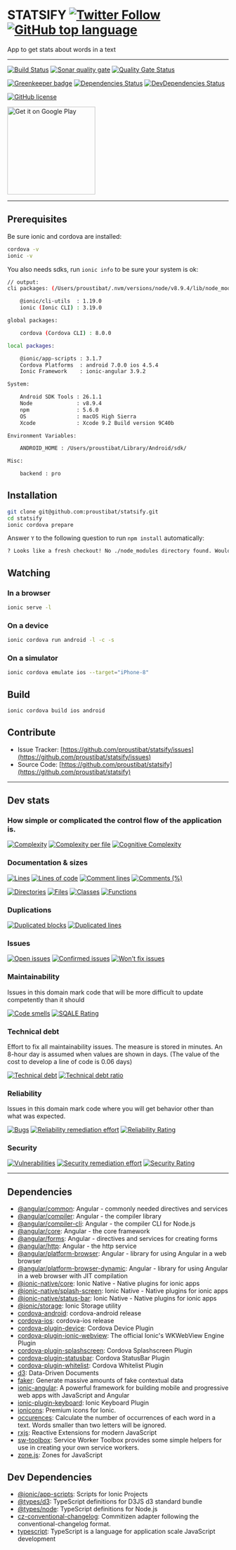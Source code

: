 # STATSIFY  [![Twitter Follow](https://img.shields.io/twitter/follow/proustibat.svg?style=social&label=Follow)](https://twitter.com/proustibat) [![GitHub top language](https://img.shields.io/github/languages/top/proustibat/stats-text.svg)](https://github.com/proustibat/stats-text)

App to get stats about words in a text

------------

[![Build Status](https://travis-ci.org/proustibat/statsify.svg?branch=master)](https://travis-ci.org/proustibat/statsify)
[![Sonar quality gate](https://sonarcloud.io/api/badges/gate?key=prstbt.statsify)](https://sonarcloud.io/dashboard?id=prstbt.statsify)
[![Quality Gate Status](https://sonarcloud.io/api/badges/measure?key=prstbt.statsify&metric=alert_status)](https://sonarcloud.io/component_measures?id=prstbt.statsify&metric=alert_status)

[![Greenkeeper badge](https://badges.greenkeeper.io/proustibat/statsify.svg)](https://greenkeeper.io/)
[![Dependencies Status](https://david-dm.org/proustibat/stats-text/status.svg)](https://david-dm.org/proustibat/stats-text)
[![DevDependencies Status](https://david-dm.org/proustibat/stats-text/dev-status.svg)](https://david-dm.org/proustibat/stats-text?type=dev)

[![GitHub license](https://img.shields.io/github/license/proustibat/stats-text.svg)](https://github.com/proustibat/stats-text/blob/master/LICENSE.md)

<a href='https://play.google.com/store/apps/details?id=prstbt.statsify&pcampaignid=MKT-Other-global-all-co-prtnr-py-PartBadge-Mar2515-1'><img alt='Get it on Google Play' src='https://play.google.com/intl/en_us/badges/images/generic/en_badge_web_generic.png' width='200'/></a>

----------------

## Prerequisites
Be sure ionic and cordova are installed:

```bash
cordova -v
ionic -v
```

You also needs sdks, run `ionic info` to be sure your system is ok:
```bash
// output:
cli packages: (/Users/proustibat/.nvm/versions/node/v8.9.4/lib/node_modules)

    @ionic/cli-utils  : 1.19.0
    ionic (Ionic CLI) : 3.19.0

global packages:

    cordova (Cordova CLI) : 8.0.0 

local packages:

    @ionic/app-scripts : 3.1.7
    Cordova Platforms  : android 7.0.0 ios 4.5.4
    Ionic Framework    : ionic-angular 3.9.2

System:

    Android SDK Tools : 26.1.1
    Node              : v8.9.4
    npm               : 5.6.0 
    OS                : macOS High Sierra
    Xcode             : Xcode 9.2 Build version 9C40b 

Environment Variables:

    ANDROID_HOME : /Users/proustibat/Library/Android/sdk/

Misc:

    backend : pro

```

## Installation

```bash
git clone git@github.com:proustibat/statsify.git
cd statsify
ionic cordova prepare
```

Answer `Y` to the following question to run `npm install` automatically:
```bash
? Looks like a fresh checkout! No ./node_modules directory found. Would you like to install project dependencies? (Y/n) 
```

## Watching

### In a browser
```bash
ionic serve -l
```

### On a device
```bash
ionic cordova run android -l -c -s
```

### On a simulator

```bash
ionic cordova emulate ios --target="iPhone-8"
```

## Build
```bash
ionic cordova build ios android
```

## Contribute
- Issue Tracker: [https://github.com/proustibat/statsify/issues](https://github.com/proustibat/statsify/issues)
- Source Code: [https://github.com/proustibat/statsify](https://github.com/proustibat/statsify)


----------------

## Dev stats
### How simple or complicated the control flow of the application is. 
[![Complexity](https://sonarcloud.io/api/badges/measure?key=prstbt.statsify&metric=complexity)](https://sonarcloud.io/component_measures?id=prstbt.statsify&metric=complexity) 
[![Complexity per file](https://sonarcloud.io/api/badges/measure?key=prstbt.statsify&metric=file_complexity)](https://sonarcloud.io/component_measures?id=prstbt.statsify&metric=file_complexity)
[![Cognitive Complexity](https://sonarcloud.io/api/badges/measure?key=prstbt.statsify&metric=cognitive_complexity)](https://sonarcloud.io/component_measures?id=prstbt.statsify&metric=cognitive_complexity)


### Documentation & sizes
[![Lines](https://sonarcloud.io/api/badges/measure?key=prstbt.statsify&metric=lines)](https://sonarcloud.io/component_measures?id=prstbt.statsify&metric=lines) 
[![Lines of code](https://sonarcloud.io/api/badges/measure?key=prstbt.statsify&metric=ncloc)](https://sonarcloud.io/component_measures?id=prstbt.statsify&metric=ncloc) 
[![Comment lines](https://sonarcloud.io/api/badges/measure?key=prstbt.statsify&metric=comment_lines)](https://sonarcloud.io/component_measures?id=prstbt.statsify&metric=comment_lines) 
[![Comments (%)](https://sonarcloud.io/api/badges/measure?key=prstbt.statsify&metric=comment_lines_density)](https://sonarcloud.io/component_measures?id=prstbt.statsify&metric=comment_lines_density)

[![Directories](https://sonarcloud.io/api/badges/measure?key=prstbt.statsify&metric=directories)](https://sonarcloud.io/component_measures?id=prstbt.statsify&metric=directories) 
[![Files](https://sonarcloud.io/api/badges/measure?key=prstbt.statsify&metric=files)](https://sonarcloud.io/component_measures?id=prstbt.statsify&metric=files)
[![Classes](https://sonarcloud.io/api/badges/measure?key=prstbt.statsify&metric=classes)](https://sonarcloud.io/component_measures?id=prstbt.statsify&metric=classes) 
[![Functions](https://sonarcloud.io/api/badges/measure?key=prstbt.statsify&metric=functions)](https://sonarcloud.io/component_measures?id=prstbt.statsify&metric=functions)


### Duplications
[![Duplicated blocks](https://sonarcloud.io/api/badges/measure?key=prstbt.statsify&metric=duplicated_blocks)](https://sonarcloud.io/component_measures?id=prstbt.statsify&metric=duplicated_blocks) 
[![Duplicated lines](https://sonarcloud.io/api/badges/measure?key=prstbt.statsify&metric=duplicated_lines)](https://sonarcloud.io/component_measures?id=prstbt.statsify&metric=duplicated_lines)


### Issues
[![Open issues](https://sonarcloud.io/api/badges/measure?key=prstbt.statsify&metric=open_issues)](https://sonarcloud.io/component_measures?id=prstbt.statsify&metric=open_issues)
[![Confirmed issues](https://sonarcloud.io/api/badges/measure?key=prstbt.statsify&metric=confirmed_issues)](https://sonarcloud.io/component_measures?id=prstbt.statsify&metric=confirmed_issues)
[![Won't fix issues](https://sonarcloud.io/api/badges/measure?key=prstbt.statsify&metric=wont_fix_issues)](https://sonarcloud.io/component_measures?id=prstbt.statsify&metric=wont_fix_issues) 


### Maintainability
Issues in this domain mark code that will be more difficult to update competently than it should

[![Code smells](https://sonarcloud.io/api/badges/measure?key=prstbt.statsify&metric=code_smells)](https://sonarcloud.io/component_measures?id=prstbt.statsify&metric=code_smells)
[![SQALE Rating](https://sonarcloud.io/api/badges/measure?key=prstbt.statsify&metric=sqale_rating)](https://sonarcloud.io/component_measures?id=prstbt.statsify&metric=sqale_rating)


### Technical debt
Effort to fix all maintainability issues. The measure is stored in minutes. An 8-hour day is assumed when values are shown in days. (The value of the cost to develop a line of code is 0.06 days)

[![Technical debt](https://sonarcloud.io/api/badges/measure?key=prstbt.statsify&metric=sqale_index)](https://sonarcloud.io/component_measures?id=prstbt.statsify&metric=sqale_index) 
[![Technical debt ratio](https://sonarcloud.io/api/badges/measure?key=prstbt.statsify&metric=sqale_debt_ratio)](https://sonarcloud.io/component_measures?id=prstbt.statsify&metric=sqale_debt_ratio)


### Reliability
Issues in this domain mark code where you will get behavior other than what was expected.

[![Bugs](https://sonarcloud.io/api/badges/measure?key=prstbt.statsify&metric=bugs)](https://sonarcloud.io/component_measures?id=prstbt.statsify&metric=bugs)
[![Reliability remediation effort](https://sonarcloud.io/api/badges/measure?key=prstbt.statsify&metric=reliability_remediation_effort)](https://sonarcloud.io/component_measures?id=prstbt.statsify&metric=reliability_remediation_effort)
[![Reliability Rating](https://sonarcloud.io/api/badges/measure?key=prstbt.statsify&metric=reliability_rating)](https://sonarcloud.io/component_measures?id=prstbt.statsify&metric=reliability_rating)


### Security

[![Vulnerabilities](https://sonarcloud.io/api/badges/measure?key=prstbt.statsify&metric=vulnerabilities)](https://sonarcloud.io/component_measures?id=prstbt.statsify&metric=vulnerabilities)
[![Security remediation effort	](https://sonarcloud.io/api/badges/measure?key=prstbt.statsify&metric=security_remediation_effort)](https://sonarcloud.io/component_measures?id=prstbt.statsify&metric=security_remediation_effort)
[![Security Rating](https://sonarcloud.io/api/badges/measure?key=prstbt.statsify&metric=security_rating)](https://sonarcloud.io/component_measures?id=prstbt.statsify&metric=security_rating)

-------

## Dependencies

- [@angular/common](https://github.com/angular/angular): Angular - commonly needed directives and services
- [@angular/compiler](https://github.com/angular/angular): Angular - the compiler library
- [@angular/compiler-cli](https://github.com/angular/angular): Angular - the compiler CLI for Node.js
- [@angular/core](https://github.com/angular/angular): Angular - the core framework
- [@angular/forms](https://github.com/angular/angular): Angular - directives and services for creating forms
- [@angular/http](https://github.com/angular/angular): Angular - the http service
- [@angular/platform-browser](https://github.com/angular/angular): Angular - library for using Angular in a web browser
- [@angular/platform-browser-dynamic](https://github.com/angular/angular): Angular - library for using Angular in a web browser with JIT compilation
- [@ionic-native/core](https://github.com/ionic-team/ionic-native): Ionic Native - Native plugins for ionic apps
- [@ionic-native/splash-screen](https://github.com/ionic-team/ionic-native): Ionic Native - Native plugins for ionic apps
- [@ionic-native/status-bar](https://github.com/ionic-team/ionic-native): Ionic Native - Native plugins for ionic apps
- [@ionic/storage](https://github.com/ionic-team/ionic-storage): Ionic Storage utility
- [cordova-android](https://github.com/apache/cordova-android): cordova-android release
- [cordova-ios](https://github.com/apache/cordova-ios): cordova-ios release
- [cordova-plugin-device](https://github.com/apache/cordova-plugin-device): Cordova Device Plugin
- [cordova-plugin-ionic-webview](https://github.com/ionic-team/cordova-plugin-ionic-webview): The official Ionic&#39;s WKWebView Engine Plugin
- [cordova-plugin-splashscreen](https://github.com/apache/cordova-plugin-splashscreen): Cordova Splashscreen Plugin
- [cordova-plugin-statusbar](https://github.com/apache/cordova-plugin-statusbar): Cordova StatusBar Plugin
- [cordova-plugin-whitelist](https://github.com/apache/cordova-plugin-whitelist): Cordova Whitelist Plugin
- [d3](https://github.com/d3/d3): Data-Driven Documents
- [faker](https://github.com/Marak/Faker.js): Generate massive amounts of fake contextual data
- [ionic-angular](https://github.com/ionic-team/ionic): A powerful framework for building mobile and progressive web apps with JavaScript and Angular
- [ionic-plugin-keyboard](https://github.com/driftyco/ionic-plugin-keyboard): Ionic Keyboard Plugin
- [ionicons](https://github.com/driftyco/ionicons): Premium icons for Ionic.
- [occurences](https://github.com/proustibat/occurences): Calculate the number of occurrences of each word in a text. Words smaller than two letters will be ignored.
- [rxjs](https://github.com/ReactiveX/RxJS): Reactive Extensions for modern JavaScript
- [sw-toolbox](https://github.com/GoogleChrome/sw-toolbox): Service Worker Toolbox provides some simple helpers for use in creating your own service workers.
- [zone.js](https://github.com/angular/zone.js): Zones for JavaScript

## Dev Dependencies

- [@ionic/app-scripts](https://github.com/ionic-team/ionic-app-scripts): Scripts for Ionic Projects
- [@types/d3](https://www.github.com/DefinitelyTyped/DefinitelyTyped.git): TypeScript definitions for D3JS d3 standard bundle
- [@types/node](https://www.github.com/DefinitelyTyped/DefinitelyTyped.git): TypeScript definitions for Node.js
- [cz-conventional-changelog](https://github.com/commitizen/cz-conventional-changelog): Commitizen adapter following the conventional-changelog format.
- [typescript](https://github.com/Microsoft/TypeScript): TypeScript is a language for application scale JavaScript development
